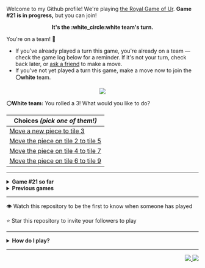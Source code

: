 Welcome to my Github profile!
We're playing
[the Royal Game of Ur](https://en.wikipedia.org/wiki/Royal_Game_of_Ur).
**Game #21 is in progress,** but you can join!

<p align="center">
  <b>It's the
  :white_circle:white
  team's turn.</b>
</p>

You're on a team! :wave:

* If you've already played a turn this game, you're already on a team
  &mdash; check the game log below for a reminder. If it's not your turn,
  check back later, or [ask a
  friend](https://twitter.com/share?text=I'm+playing+The+Royal+Game+of+Ur+on+a+GitHub+profile.+Take+your+turn+at+https://github.com/rossjrw/rossjrw+%23RoyalGameOfUr+%23github) to make a move.
* If you've not yet played a turn this game, make a move now to join the
  **:white_circle:white** team.

<p align="center"><img src="https://raw.githubusercontent.com/rossjrw/rossjrw/play/games/current/board.3280.svg"></p>

  **:white_circle:White team:**
  You rolled a 3!
What would you like to do?

| Choices *(pick one of them!)* |
| --- |
  | [    Move a new piece to tile 3](https://github.com/rossjrw/rossjrw/issues/new?title=ur-move-3%400-0&amp;body=Press+Submit%21+You+don%27t+need+to+edit+this+text+or+do+anything+else.%0D%0A%0D%0ABe+aware+that+your+move+can+take+a+minute+or+two+to+process.) |
  | [    Move the piece on tile 2 to tile 5](https://github.com/rossjrw/rossjrw/issues/new?title=ur-move-3%402-0&amp;body=Press+Submit%21+You+don%27t+need+to+edit+this+text+or+do+anything+else.%0D%0A%0D%0ABe+aware+that+your+move+can+take+a+minute+or+two+to+process.) |
  | [    Move the piece on tile 4 to tile 7](https://github.com/rossjrw/rossjrw/issues/new?title=ur-move-3%404-0&amp;body=Press+Submit%21+You+don%27t+need+to+edit+this+text+or+do+anything+else.%0D%0A%0D%0ABe+aware+that+your+move+can+take+a+minute+or+two+to+process.) |
  | [    Move the piece on tile 6 to tile 9](https://github.com/rossjrw/rossjrw/issues/new?title=ur-move-3%406-0&amp;body=Press+Submit%21+You+don%27t+need+to+edit+this+text+or+do+anything+else.%0D%0A%0D%0ABe+aware+that+your+move+can+take+a+minute+or+two+to+process.) |

-----

<details>
<summary><b>Game #21 so far</b></summary>

## Who's on each team?

<table>
    <thead>
      <tr><th colspan=2>Players in this game</th></tr>
    </thead>
    <tbody>
      <tr>
        <td align="right"><b>Black team</b> :black_circle:</td>
        <td>:white_circle: <b> White team</b></td>
      </tr>
      <tr align="center">
        <td><b><a href="https://github.com/tassiaaccioly">@tassiaaccioly</a></b> (60)<br><b><a href="https://github.com/Hans5958">@Hans5958</a></b> (1)<br><b><a href="https://github.com/debasish-dutta">@debasish-dutta</a></b> (1)<br><b><a href="https://github.com/foenyxr">@foenyxr</a></b> (1)<br><b><a href="https://github.com/i-like-trains-de">@i-like-trains-de</a></b> (1)<br><b><a href="https://github.com/commonuserlol">@commonuserlol</a></b> (1)<br><b><a href="https://github.com/curtainteddy">@curtainteddy</a></b> (1)<br><b><a href="https://github.com/krishealty">@krishealty</a></b> (1)<br><b><a href="https://github.com/AppleBoiy">@AppleBoiy</a></b> (1)</td>
        <td><b><a href="https://github.com/Casper-Guo">@Casper-Guo</a></b> (39)<br><b><a href="https://github.com/huuquyet">@huuquyet</a></b> (24)<br><b><a href="https://github.com/Coding4Hours">@Coding4Hours</a></b> (5)<br><b><a href="https://github.com/HerobrineTV">@HerobrineTV</a></b> (1)</td>
      </tr>
    </tbody>
  </table>

## What's happened so far?

| Time | Turn | Event | Issue | Board |
| :---: | :---: | :--- | :---: | :---: |
  | 10th Jun 2024 12:15 | **0** | :white_circle: **[@Casper-Guo](https://github.com/Casper-Guo)** started a new game | [#3140](https://github.com/rossjrw/rossjrw/issues/3140) | [link](https://raw.githubusercontent.com/rossjrw/rossjrw/3e19034251646422051512fbbb4fdb191389ace4/games/current/board.3140.svg) |
  | 10th Jun 2024 12:20 | **1** | :white_circle: **[@Casper-Guo](https://github.com/Casper-Guo)** moved a white piece onto the board to position 1    | [#3141](https://github.com/rossjrw/rossjrw/issues/3141) | [link](https://raw.githubusercontent.com/rossjrw/rossjrw/b913fcef5a66c5b4355db1b1fb0799c9eae11fa6/games/current/board.3141.svg) |
  | 10th Jun 2024 13:51 | **2** | :black_circle: **[@tassiaaccioly](https://github.com/tassiaaccioly)** moved a black piece onto the board to position 2    | [#3142](https://github.com/rossjrw/rossjrw/issues/3142) | [link](https://raw.githubusercontent.com/rossjrw/rossjrw/3417635a7edc0b96061d099a436ae72a79a3d463/games/current/board.3142.svg) |
  | 10th Jun 2024 14:29 | **3** | :white_circle: **[@Casper-Guo](https://github.com/Casper-Guo)** moved a white piece from position 1 to position 4  — claimed a rosette :rosette:  | [#3143](https://github.com/rossjrw/rossjrw/issues/3143) | [link](https://raw.githubusercontent.com/rossjrw/rossjrw/8ec314ae25e9c299a0db8e47e84ebcae74552aba/games/current/board.3143.svg) |
  | 10th Jun 2024 14:31 | **4** | :white_circle: **[@Casper-Guo](https://github.com/Casper-Guo)** moved a white piece onto the board to position 1    | [#3144](https://github.com/rossjrw/rossjrw/issues/3144) | [link](https://raw.githubusercontent.com/rossjrw/rossjrw/f0de6076e4d5dc9f2e87ade594f5ce6d1279a8ff/games/current/board.3144.svg) |
  | 10th Jun 2024 16:00 | **5** | :black_circle: **[@tassiaaccioly](https://github.com/tassiaaccioly)** moved a black piece onto the board to position 4  — claimed a rosette :rosette:  | [#3145](https://github.com/rossjrw/rossjrw/issues/3145) | [link](https://raw.githubusercontent.com/rossjrw/rossjrw/d5a7cee90103248c30c69cfe703c0a1b04975199/games/current/board.3145.svg) |
  | 10th Jun 2024 16:00 | **6** | :black_circle: **[@tassiaaccioly](https://github.com/tassiaaccioly)** moved a black piece from position 4 to position 6    | [#3146](https://github.com/rossjrw/rossjrw/issues/3146) | [link](https://raw.githubusercontent.com/rossjrw/rossjrw/83b7a3c7c05207316ec766db2c829e86887bc742/games/current/board.3146.svg) |
  | 11th Jun 2024 02:26 | **7** | :white_circle: **[@huuquyet](https://github.com/huuquyet)** moved a white piece from position 4 to position 6 — captured a black piece :crossed_swords:   | [#3147](https://github.com/rossjrw/rossjrw/issues/3147) | [link](https://raw.githubusercontent.com/rossjrw/rossjrw/cc33225be2e1ff699850ecd4d45bbaa51c87517b/games/current/board.3147.svg) |
  | 11th Jun 2024 08:40 | **8** | :black_circle: **[@tassiaaccioly](https://github.com/tassiaaccioly)** moved a black piece onto the board to position 4  — claimed a rosette :rosette:  | [#3148](https://github.com/rossjrw/rossjrw/issues/3148) | [link](https://raw.githubusercontent.com/rossjrw/rossjrw/aa823b7eb61aa4333b4f55bac6d8bee1b4b13cbb/games/current/board.3148.svg) |
  | 11th Jun 2024 08:41 | **9** | :black_circle: **[@tassiaaccioly](https://github.com/tassiaaccioly)** moved a black piece onto the board to position 1    | [#3149](https://github.com/rossjrw/rossjrw/issues/3149) | [link](https://raw.githubusercontent.com/rossjrw/rossjrw/1f3e5627bd1a2387feb64f961da6e4c6ce8198c1/games/current/board.3149.svg) |
  | 11th Jun 2024 11:42 | **10** | :white_circle: **[@Casper-Guo](https://github.com/Casper-Guo)** moved a white piece from position 1 to position 2    | [#3150](https://github.com/rossjrw/rossjrw/issues/3150) | [link](https://raw.githubusercontent.com/rossjrw/rossjrw/79e3597d568596e5890b2defb5f7e35eab7849d6/games/current/board.3150.svg) |
  | 11th Jun 2024 11:45 | **11** | :black_circle: **[@tassiaaccioly](https://github.com/tassiaaccioly)** moved a black piece from position 2 to position 5    | [#3151](https://github.com/rossjrw/rossjrw/issues/3151) | [link](https://raw.githubusercontent.com/rossjrw/rossjrw/03755616f750876cc31cf8e1d351790820077f71/games/current/board.3151.svg) |
  | 11th Jun 2024 12:56 | **12** | :white_circle: **[@Casper-Guo](https://github.com/Casper-Guo)** moved a white piece from position 2 to position 5 — captured a black piece :crossed_swords:   | [#3152](https://github.com/rossjrw/rossjrw/issues/3152) | [link](https://raw.githubusercontent.com/rossjrw/rossjrw/c4c88fd8614826dc3e3c099d9c99792fbca480f0/games/current/board.3152.svg) |
  | 11th Jun 2024 13:51 | **13** | :black_circle: **[@tassiaaccioly](https://github.com/tassiaaccioly)** moved a black piece onto the board to position 3    | [#3153](https://github.com/rossjrw/rossjrw/issues/3153) | [link](https://raw.githubusercontent.com/rossjrw/rossjrw/943e2cf7616b4c11deabbeb5598f0f6c07443df8/games/current/board.3153.svg) |
  | 12th Jun 2024 03:25 | **14** | :white_circle: **[@Casper-Guo](https://github.com/Casper-Guo)** moved a white piece onto the board to position 1    | [#3154](https://github.com/rossjrw/rossjrw/issues/3154) | [link](https://raw.githubusercontent.com/rossjrw/rossjrw/ae4b20b7ae660e36e1a1944a49c8ed2f4fea8231/games/current/board.3154.svg) |
  | 12th Jun 2024 07:53 | **15** | :black_circle: **[@Hans5958](https://github.com/Hans5958)** moved a black piece from position 3 to position 5 — captured a white piece :crossed_swords:   | [#3155](https://github.com/rossjrw/rossjrw/issues/3155) | [link](https://raw.githubusercontent.com/rossjrw/rossjrw/766162f6c4dadad68bd2b882a88498c938881f14/games/current/board.3155.svg) |
  | 12th Jun 2024 13:42 | **16** | :white_circle: **[@Casper-Guo](https://github.com/Casper-Guo)** moved a white piece from position 1 to position 4  — claimed a rosette :rosette:  | [#3156](https://github.com/rossjrw/rossjrw/issues/3156) | [link](https://raw.githubusercontent.com/rossjrw/rossjrw/0f5ab3ae0a3bb14efb2f65ef3ee942c84a719082/games/current/board.3156.svg) |
  | 12th Jun 2024 13:44 | **17** | :white_circle: **[@Casper-Guo](https://github.com/Casper-Guo)** moved a white piece onto the board to position 3    | [#3157](https://github.com/rossjrw/rossjrw/issues/3157) | [link](https://raw.githubusercontent.com/rossjrw/rossjrw/c9de5b630359ca6f78e80f5d7ad554ad8785d6d2/games/current/board.3157.svg) |
  | 12th Jun 2024 15:46 | **18** | :black_circle: **[@tassiaaccioly](https://github.com/tassiaaccioly)** moved a black piece from position 4 to position 6 — captured a white piece :crossed_swords:   | [#3158](https://github.com/rossjrw/rossjrw/issues/3158) | [link](https://raw.githubusercontent.com/rossjrw/rossjrw/e29be62a7f82adb413c502dc518313810fd94fb8/games/current/board.3158.svg) |
  | 12th Jun 2024 16:02 | **19** | :white_circle: **[@Casper-Guo](https://github.com/Casper-Guo)** moved a white piece from position 4 to position 6 — captured a black piece :crossed_swords:   | [#3159](https://github.com/rossjrw/rossjrw/issues/3159) | [link](https://raw.githubusercontent.com/rossjrw/rossjrw/fa6bff2db4646d3ba3e969a55aea8d32850676db/games/current/board.3159.svg) |
  | 12th Jun 2024 18:02 | **20** | :black_circle: **[@tassiaaccioly](https://github.com/tassiaaccioly)** moved a black piece from position 5 to position 6 — captured a white piece :crossed_swords:   | [#3160](https://github.com/rossjrw/rossjrw/issues/3160) |  |
  | 13th Jun 2024 06:03 | **21** | :white_circle: **[@huuquyet](https://github.com/huuquyet)** moved a white piece from position 3 to position 5    | [#3161](https://github.com/rossjrw/rossjrw/issues/3161) | [link](https://raw.githubusercontent.com/rossjrw/rossjrw/bd7b216e5212a5914747aa1a8a5efb0240edfa18/games/current/board.3161.svg) |
  | 13th Jun 2024 06:03 | **22** | :black_circle:  The black team rolled a 0 and their turn was automatically passed | [#3161](https://github.com/rossjrw/rossjrw/issues/3161) | [link](https://raw.githubusercontent.com/rossjrw/rossjrw/91d4ea06290e666cb720e2a94aa2edbae58f230c/games/current/board.3161.svg) |
  | 13th Jun 2024 06:04 | **23** | :white_circle: **[@huuquyet](https://github.com/huuquyet)** moved a white piece from position 5 to position 6 — captured a black piece :crossed_swords:   | [#3162](https://github.com/rossjrw/rossjrw/issues/3162) | [link](https://raw.githubusercontent.com/rossjrw/rossjrw/e0a2bf851d9af4537b2cab7b345f5e90986b95ef/games/current/board.3162.svg) |
  | 13th Jun 2024 10:56 | **24** | :black_circle: **[@tassiaaccioly](https://github.com/tassiaaccioly)** moved a black piece from position 1 to position 4  — claimed a rosette :rosette:  | [#3163](https://github.com/rossjrw/rossjrw/issues/3163) | [link](https://raw.githubusercontent.com/rossjrw/rossjrw/6735cfe48319ed3f8c580a6e53b983b52b033654/games/current/board.3163.svg) |
  | 13th Jun 2024 10:56 | **25** | :black_circle: **[@tassiaaccioly](https://github.com/tassiaaccioly)** moved a black piece from position 4 to position 8  — claimed a rosette :rosette:  | [#3164](https://github.com/rossjrw/rossjrw/issues/3164) | [link](https://raw.githubusercontent.com/rossjrw/rossjrw/41954474859393a005ae79ac7e85b230e5ceca67/games/current/board.3164.svg) |
  | 13th Jun 2024 10:57 | **26** | :black_circle: **[@tassiaaccioly](https://github.com/tassiaaccioly)** moved a black piece onto the board to position 1    | [#3165](https://github.com/rossjrw/rossjrw/issues/3165) | [link](https://raw.githubusercontent.com/rossjrw/rossjrw/45a0d58ca6642c6f032f35eb0879ea20f395711d/games/current/board.3165.svg) |
  | 14th Jun 2024 03:45 | **27** | :white_circle: **[@huuquyet](https://github.com/huuquyet)** moved a white piece from position 6 to position 9    | [#3166](https://github.com/rossjrw/rossjrw/issues/3166) | [link](https://raw.githubusercontent.com/rossjrw/rossjrw/21250ff9ef75f0c3abd08d50697384053e8036df/games/current/board.3166.svg) |
  | 14th Jun 2024 04:13 | **28** | :black_circle: **[@tassiaaccioly](https://github.com/tassiaaccioly)** moved a black piece from position 1 to position 3    | [#3167](https://github.com/rossjrw/rossjrw/issues/3167) | [link](https://raw.githubusercontent.com/rossjrw/rossjrw/30b22caa17c68630fbdd12d4a3dd5ac051ad218c/games/current/board.3167.svg) |
  | 14th Jun 2024 11:42 | **29** | :white_circle: **[@huuquyet](https://github.com/huuquyet)** moved a white piece from position 9 to position 11    | [#3168](https://github.com/rossjrw/rossjrw/issues/3168) | [link](https://raw.githubusercontent.com/rossjrw/rossjrw/97b6e9d7e1b0eee147816bf8c28d2248f1b36663/games/current/board.3168.svg) |
  | 14th Jun 2024 12:17 | **30** | :black_circle: **[@tassiaaccioly](https://github.com/tassiaaccioly)** moved a black piece from position 3 to position 4  — claimed a rosette :rosette:  | [#3169](https://github.com/rossjrw/rossjrw/issues/3169) | [link](https://raw.githubusercontent.com/rossjrw/rossjrw/f918a5f299b9c696f7c343d77b88427104dbf379/games/current/board.3169.svg) |
  | 14th Jun 2024 12:18 | **31** | :black_circle: **[@tassiaaccioly](https://github.com/tassiaaccioly)** moved a black piece from position 8 to position 11 — captured a white piece :crossed_swords:   | [#3170](https://github.com/rossjrw/rossjrw/issues/3170) | [link](https://raw.githubusercontent.com/rossjrw/rossjrw/7ee3b6e86988090e24eef62a8aecd2218f7a4eda/games/current/board.3170.svg) |
  | 14th Jun 2024 12:32 | **32** | :white_circle: **[@HerobrineTV](https://github.com/HerobrineTV)** moved a white piece onto the board to position 2    | [#3171](https://github.com/rossjrw/rossjrw/issues/3171) | [link](https://raw.githubusercontent.com/rossjrw/rossjrw/f03ad850b8c484b106f1c5b9d6a3da1fd2abc47f/games/current/board.3171.svg) |
  | 14th Jun 2024 13:13 | **33** | :black_circle: **[@tassiaaccioly](https://github.com/tassiaaccioly)** moved a black piece from position 11 to position 12    | [#3172](https://github.com/rossjrw/rossjrw/issues/3172) | [link](https://raw.githubusercontent.com/rossjrw/rossjrw/b5cb9eb9ce763328a50b448eabafa5b3a61f2a59/games/current/board.3172.svg) |
  | 15th Jun 2024 03:15 | **34** | :white_circle: **[@huuquyet](https://github.com/huuquyet)** moved a white piece from position 2 to position 3    | [#3173](https://github.com/rossjrw/rossjrw/issues/3173) | [link](https://raw.githubusercontent.com/rossjrw/rossjrw/0479979a7bec7f3018ac89112532ddae94dfeba1/games/current/board.3173.svg) |
  | 15th Jun 2024 05:02 | **35** | :black_circle: **[@debasish-dutta](https://github.com/debasish-dutta)** moved a black piece onto the board to position 1    | [#3174](https://github.com/rossjrw/rossjrw/issues/3174) | [link](https://raw.githubusercontent.com/rossjrw/rossjrw/cbc5f19ca28f0d7307ebebb8e5881e886f2a9252/games/current/board.3174.svg) |
  | 17th Jun 2024 10:01 | **36** | :white_circle: **[@huuquyet](https://github.com/huuquyet)** moved a white piece from position 3 to position 5    | [#3175](https://github.com/rossjrw/rossjrw/issues/3175) | [link](https://raw.githubusercontent.com/rossjrw/rossjrw/1b8b210efa56c657483dde0970500a706e5b6bcb/games/current/board.3175.svg) |
  | 17th Jun 2024 12:00 | **37** | :black_circle: **[@tassiaaccioly](https://github.com/tassiaaccioly)** moved a black piece from position 12 to position 14  — claimed a rosette :rosette:  | [#3176](https://github.com/rossjrw/rossjrw/issues/3176) |  |
  | 17th Jun 2024 12:01 | **38** | :black_circle: **[@tassiaaccioly](https://github.com/tassiaaccioly)** moved a black piece from position 1 to position 3    | [#3177](https://github.com/rossjrw/rossjrw/issues/3177) | [link](https://raw.githubusercontent.com/rossjrw/rossjrw/20c71cf3fe14ece29fddc6ed76929b2786a5ab7c/games/current/board.3177.svg) |
  | 17th Jun 2024 12:01 | **39** | :white_circle:  The white team rolled a 0 and their turn was automatically passed | [#3177](https://github.com/rossjrw/rossjrw/issues/3177) | [link](https://raw.githubusercontent.com/rossjrw/rossjrw/84101331aa0cef49769fe3270d19814c876b0f9e/games/current/board.3177.svg) |
  | 17th Jun 2024 12:02 | **40** | :black_circle: **[@tassiaaccioly](https://github.com/tassiaaccioly)** moved a black piece from position 4 to position 5 — captured a white piece :crossed_swords:   | [#3178](https://github.com/rossjrw/rossjrw/issues/3178) | [link](https://raw.githubusercontent.com/rossjrw/rossjrw/84e64b822894f2ef15c8d6679596a574082972ab/games/current/board.3178.svg) |
  | 19th Jun 2024 03:47 | **41** | :white_circle: **[@huuquyet](https://github.com/huuquyet)** moved a white piece onto the board to position 3    | [#3179](https://github.com/rossjrw/rossjrw/issues/3179) | [link](https://raw.githubusercontent.com/rossjrw/rossjrw/ebe38b00ea87639d3f830e11486bf0db18679fee/games/current/board.3179.svg) |
  | 19th Jun 2024 12:33 | **42** | :black_circle: **[@tassiaaccioly](https://github.com/tassiaaccioly)** moved a black piece from position 3 to position 4  — claimed a rosette :rosette:  | [#3180](https://github.com/rossjrw/rossjrw/issues/3180) | [link](https://raw.githubusercontent.com/rossjrw/rossjrw/71644ae4ae037b8fdcc7b47c974c74697751cc8a/games/current/board.3180.svg) |
  | 19th Jun 2024 12:33 | **43** | :black_circle: **[@tassiaaccioly](https://github.com/tassiaaccioly)** moved a black piece from position 4 to position 8  — claimed a rosette :rosette:  | [#3181](https://github.com/rossjrw/rossjrw/issues/3181) | [link](https://raw.githubusercontent.com/rossjrw/rossjrw/91d9ce20b0b584fdecb6c573352ed7f33ba4f910/games/current/board.3181.svg) |
  | 19th Jun 2024 12:34 | **44** | :black_circle: **[@tassiaaccioly](https://github.com/tassiaaccioly)** moved a black piece from position 8 to position 10    | [#3182](https://github.com/rossjrw/rossjrw/issues/3182) | [link](https://raw.githubusercontent.com/rossjrw/rossjrw/e7d42b8fa1351f1380c301d9d68135764c775be9/games/current/board.3182.svg) |
  | 20th Jun 2024 04:30 | **45** | :white_circle: **[@Casper-Guo](https://github.com/Casper-Guo)** moved a white piece from position 3 to position 5 — captured a black piece :crossed_swords:   | [#3183](https://github.com/rossjrw/rossjrw/issues/3183) | [link](https://raw.githubusercontent.com/rossjrw/rossjrw/de2726dde06651f36f6a4734a9045f723ce79f15/games/current/board.3183.svg) |
  | 21st Jun 2024 11:28 | **46** | :black_circle: **[@tassiaaccioly](https://github.com/tassiaaccioly)** moved a black piece onto the board to position 3    | [#3184](https://github.com/rossjrw/rossjrw/issues/3184) | [link](https://raw.githubusercontent.com/rossjrw/rossjrw/9e7f89ad85c55fd3f7f12465e79552d2cc5db516/games/current/board.3184.svg) |
  | 22nd Jun 2024 07:34 | **47** | :white_circle: **[@huuquyet](https://github.com/huuquyet)** moved a white piece from position 5 to position 8  — claimed a rosette :rosette:  | [#3185](https://github.com/rossjrw/rossjrw/issues/3185) | [link](https://raw.githubusercontent.com/rossjrw/rossjrw/61596ac5867242cf44a08f4ca5dde79746060769/games/current/board.3185.svg) |
  | 22nd Jun 2024 07:36 | **48** | :white_circle: **[@huuquyet](https://github.com/huuquyet)** moved a white piece from position 8 to position 10 — captured a black piece :crossed_swords:   | [#3186](https://github.com/rossjrw/rossjrw/issues/3186) | [link](https://raw.githubusercontent.com/rossjrw/rossjrw/e4ed6d917473431dd33f625a8c4d5fd0e48ad512/games/current/board.3186.svg) |
  | 22nd Jun 2024 11:03 | **49** | :black_circle: **[@tassiaaccioly](https://github.com/tassiaaccioly)** moved a black piece from position 3 to position 5    | [#3187](https://github.com/rossjrw/rossjrw/issues/3187) | [link](https://raw.githubusercontent.com/rossjrw/rossjrw/81de244c632f649f6ea5a37aa098395cdea1502b/games/current/board.3187.svg) |
  | 23rd Jun 2024 16:15 | **50** | :white_circle: **[@Casper-Guo](https://github.com/Casper-Guo)** moved a white piece onto the board to position 2    | [#3188](https://github.com/rossjrw/rossjrw/issues/3188) | [link](https://raw.githubusercontent.com/rossjrw/rossjrw/bfb90fdb4809a338a7f4b6318e20f4a9e79a8b65/games/current/board.3188.svg) |
  | 23rd Jun 2024 19:51 | **51** | :black_circle: **[@foenyxr](https://github.com/foenyxr)** moved a black piece onto the board to position 2    | [#3189](https://github.com/rossjrw/rossjrw/issues/3189) | [link](https://raw.githubusercontent.com/rossjrw/rossjrw/0040efa64b1ac4996e3b43471fd1708afb03acc1/games/current/board.3189.svg) |
  | 24th Jun 2024 03:43 | **52** | :white_circle: **[@huuquyet](https://github.com/huuquyet)** moved a white piece from position 2 to position 4  — claimed a rosette :rosette:  | [#3190](https://github.com/rossjrw/rossjrw/issues/3190) |  |
  | 24th Jun 2024 03:44 | **53** | :white_circle: **[@huuquyet](https://github.com/huuquyet)** moved a white piece from position 10 to position 12    | [#3191](https://github.com/rossjrw/rossjrw/issues/3191) | [link](https://raw.githubusercontent.com/rossjrw/rossjrw/568a058d492bce22214d5b05d6b8fb43fbdbf9a5/games/current/board.3191.svg) |
  | 24th Jun 2024 03:44 | **54** | :black_circle:  The black team rolled a 0 and their turn was automatically passed | [#3191](https://github.com/rossjrw/rossjrw/issues/3191) | [link](https://raw.githubusercontent.com/rossjrw/rossjrw/b31a0d614c2e400e891d84fd6f888871b98b8602/games/current/board.3191.svg) |
  | 24th Jun 2024 03:46 | **55** | :white_circle: **[@huuquyet](https://github.com/huuquyet)** moved a white piece from position 4 to position 5 — captured a black piece :crossed_swords:   | [#3192](https://github.com/rossjrw/rossjrw/issues/3192) | [link](https://raw.githubusercontent.com/rossjrw/rossjrw/57e533fa3dc0a6dfc098ce645992ef1f9d940f07/games/current/board.3192.svg) |
  | 24th Jun 2024 11:04 | **56** | :black_circle: **[@tassiaaccioly](https://github.com/tassiaaccioly)** moved a black piece from position 2 to position 3    | [#3193](https://github.com/rossjrw/rossjrw/issues/3193) | [link](https://raw.githubusercontent.com/rossjrw/rossjrw/70265a5f8e7eadf3638cf609b8510019c635a5d7/games/current/board.3193.svg) |
  | 26th Jun 2024 03:56 | **57** | :white_circle: **[@huuquyet](https://github.com/huuquyet)** moved a white piece from position 12 to position 14  — claimed a rosette :rosette:  | [#3194](https://github.com/rossjrw/rossjrw/issues/3194) | [link](https://raw.githubusercontent.com/rossjrw/rossjrw/c10cdb9b8370bbc4a80c1bdca38a0e76d9e9c27a/games/current/board.3194.svg) |
  | 26th Jun 2024 03:59 | **58** | :white_circle: **[@huuquyet](https://github.com/huuquyet)** moved a white piece from position 5 to position 7    | [#3195](https://github.com/rossjrw/rossjrw/issues/3195) | [link](https://raw.githubusercontent.com/rossjrw/rossjrw/2e0b1d72f14de8a601f944e49b4541f5f9a30f5d/games/current/board.3195.svg) |
  | 28th Jun 2024 20:27 | **59** | :black_circle: **[@i-like-trains-de](https://github.com/i-like-trains-de)** moved a black piece from position 3 to position 6    | [#3196](https://github.com/rossjrw/rossjrw/issues/3196) | [link](https://raw.githubusercontent.com/rossjrw/rossjrw/0e66da65db20a9cfcd119e31d75b8c95993dd0dd/games/current/board.3196.svg) |
  | 28th Jun 2024 23:41 | **60** | :white_circle: **[@Casper-Guo](https://github.com/Casper-Guo)** moved a white piece from position 7 to position 8  — claimed a rosette :rosette:  | [#3197](https://github.com/rossjrw/rossjrw/issues/3197) | [link](https://raw.githubusercontent.com/rossjrw/rossjrw/dd5f818375063a44fc055676433e1fb291748c5e/games/current/board.3197.svg) |
  | 28th Jun 2024 23:43 | **61** | :white_circle: **[@Casper-Guo](https://github.com/Casper-Guo)** moved a white piece onto the board to position 2    | [#3198](https://github.com/rossjrw/rossjrw/issues/3198) |  |
  | 29th Jun 2024 00:33 | **62** | :black_circle: **[@tassiaaccioly](https://github.com/tassiaaccioly)** moved a black piece onto the board to position 3    | [#3199](https://github.com/rossjrw/rossjrw/issues/3199) | [link](https://raw.githubusercontent.com/rossjrw/rossjrw/e2b305da39b20f9db8154834cc1aa5ce6ef35905/games/current/board.3199.svg) |
  | 29th Jun 2024 00:33 | **63** | :white_circle:  The white team rolled a 0 and their turn was automatically passed | [#3199](https://github.com/rossjrw/rossjrw/issues/3199) |  |
  | 29th Jun 2024 00:34 | **64** | :black_circle: **[@tassiaaccioly](https://github.com/tassiaaccioly)** moved a black piece from position 3 to position 4  — claimed a rosette :rosette:  | [#3200](https://github.com/rossjrw/rossjrw/issues/3200) | [link](https://raw.githubusercontent.com/rossjrw/rossjrw/ab7b9e56d53a480efc344c74ad13a97259a35755/games/current/board.3200.svg) |
  | 29th Jun 2024 00:34 | **65** | :black_circle:  The black team rolled a 0 and their turn was automatically passed | [#3200](https://github.com/rossjrw/rossjrw/issues/3200) | [link](https://raw.githubusercontent.com/rossjrw/rossjrw/e683a8bb9152dc3b5288f7cdca06c60dc5e746db/games/current/board.3200.svg) |
  | 29th Jun 2024 00:35 | **66** | :white_circle: **[@Casper-Guo](https://github.com/Casper-Guo)** moved a white piece onto the board to position 3    | [#3201](https://github.com/rossjrw/rossjrw/issues/3201) | [link](https://raw.githubusercontent.com/rossjrw/rossjrw/32eb005f621c77ec299a8ab93bc12d98ed12a98b/games/current/board.3201.svg) |
  | 29th Jun 2024 11:54 | **67** | :black_circle: **[@tassiaaccioly](https://github.com/tassiaaccioly)** moved a black piece from position 6 to position 7    | [#3202](https://github.com/rossjrw/rossjrw/issues/3202) | [link](https://raw.githubusercontent.com/rossjrw/rossjrw/a78e08f690011b2ff20c5de83f58ffd32da74a55/games/current/board.3202.svg) |
  | 29th Jun 2024 12:02 | **68** | :white_circle: **[@Casper-Guo](https://github.com/Casper-Guo)** moved a white piece from position 2 to position 4  — claimed a rosette :rosette:  | [#3203](https://github.com/rossjrw/rossjrw/issues/3203) | [link](https://raw.githubusercontent.com/rossjrw/rossjrw/f6b076c21a1607f6deefc7c297ce5d859da33422/games/current/board.3203.svg) |
  | 29th Jun 2024 12:04 | **69** | :white_circle: **[@Casper-Guo](https://github.com/Casper-Guo)** moved a white piece onto the board to position 2    | [#3204](https://github.com/rossjrw/rossjrw/issues/3204) | [link](https://raw.githubusercontent.com/rossjrw/rossjrw/30f430ac6546856a198c62997946331ac98031f6/games/current/board.3204.svg) |
  | 29th Jun 2024 12:14 | **70** | :black_circle: **[@commonuserlol](https://github.com/commonuserlol)** moved a black piece onto the board to position 3    | [#3205](https://github.com/rossjrw/rossjrw/issues/3205) | [link](https://raw.githubusercontent.com/rossjrw/rossjrw/2729ce9773d19774d3500b4654376c9562bfd221/games/current/board.3205.svg) |
  | 29th Jun 2024 12:47 | **71** | :white_circle: **[@Casper-Guo](https://github.com/Casper-Guo)** moved a white piece from position 4 to position 7 — captured a black piece :crossed_swords:   | [#3206](https://github.com/rossjrw/rossjrw/issues/3206) | [link](https://raw.githubusercontent.com/rossjrw/rossjrw/7fb5fb25fa2642d0e432a66619ad66f60a590abd/games/current/board.3206.svg) |
  | 29th Jun 2024 13:47 | **72** | :black_circle: **[@tassiaaccioly](https://github.com/tassiaaccioly)** moved a black piece from position 4 to position 6    | [#3207](https://github.com/rossjrw/rossjrw/issues/3207) | [link](https://raw.githubusercontent.com/rossjrw/rossjrw/d405f6906de1bd2ea09b8368c86553a65f47e5d1/games/current/board.3207.svg) |
  | 29th Jun 2024 15:39 | **73** | :white_circle: **[@Casper-Guo](https://github.com/Casper-Guo)** moved a white piece from position 2 to position 4  — claimed a rosette :rosette:  | [#3208](https://github.com/rossjrw/rossjrw/issues/3208) |  |
  | 29th Jun 2024 15:40 | **74** | :white_circle: **[@Casper-Guo](https://github.com/Casper-Guo)** moved a white piece from position 7 to position 9    | [#3209](https://github.com/rossjrw/rossjrw/issues/3209) | [link](https://raw.githubusercontent.com/rossjrw/rossjrw/b49f2817292a87ef2275628bc9104884c0ea8ea9/games/current/board.3209.svg) |
  | 29th Jun 2024 15:40 | **75** | :black_circle:  The black team rolled a 0 and their turn was automatically passed | [#3209](https://github.com/rossjrw/rossjrw/issues/3209) | [link](https://raw.githubusercontent.com/rossjrw/rossjrw/5548b300d5a58d9795c304fccd4d173b5c561f76/games/current/board.3209.svg) |
  | 29th Jun 2024 16:49 | **76** | :white_circle: **[@Casper-Guo](https://github.com/Casper-Guo)** moved a white piece from position 9 to position 12    | [#3210](https://github.com/rossjrw/rossjrw/issues/3210) | [link](https://raw.githubusercontent.com/rossjrw/rossjrw/9e709a0ea53f1983d4bb2cb197278ebb08e3eff0/games/current/board.3210.svg) |
  | 29th Jun 2024 16:59 | **77** | :black_circle: **[@tassiaaccioly](https://github.com/tassiaaccioly)** moved a black piece onto the board to position 2    | [#3211](https://github.com/rossjrw/rossjrw/issues/3211) | [link](https://raw.githubusercontent.com/rossjrw/rossjrw/43051fd940e0662dfd537a050dd64b600c6aac05/games/current/board.3211.svg) |
  | 29th Jun 2024 17:01 | **78** | :white_circle: **[@huuquyet](https://github.com/huuquyet)** moved a white piece from position 4 to position 6 — captured a black piece :crossed_swords:   | [#3212](https://github.com/rossjrw/rossjrw/issues/3212) | [link](https://raw.githubusercontent.com/rossjrw/rossjrw/9ea76f1a051a317329daee056547edf8fab73a37/games/current/board.3212.svg) |
  | 29th Jun 2024 17:08 | **79** | :black_circle: **[@tassiaaccioly](https://github.com/tassiaaccioly)** moved a black piece from position 2 to position 4  — claimed a rosette :rosette:  | [#3213](https://github.com/rossjrw/rossjrw/issues/3213) | [link](https://raw.githubusercontent.com/rossjrw/rossjrw/e5c10dfe3e58e21acbf3599d08961b30f87de3f0/games/current/board.3213.svg) |
  | 29th Jun 2024 17:09 | **80** | :black_circle: **[@tassiaaccioly](https://github.com/tassiaaccioly)** moved a black piece onto the board to position 1    | [#3214](https://github.com/rossjrw/rossjrw/issues/3214) | [link](https://raw.githubusercontent.com/rossjrw/rossjrw/dcd4d9a76249e6b4d97ae09349be4c9180e91470/games/current/board.3214.svg) |
  | 29th Jun 2024 17:29 | **81** | :white_circle: **[@Casper-Guo](https://github.com/Casper-Guo)** moved a white piece from position 6 to position 9    | [#3215](https://github.com/rossjrw/rossjrw/issues/3215) | [link](https://raw.githubusercontent.com/rossjrw/rossjrw/6f2d3e7e0249a3bd2f80e8906ccdd8d2af860f0b/games/current/board.3215.svg) |
  | 29th Jun 2024 17:58 | **82** | :black_circle: **[@tassiaaccioly](https://github.com/tassiaaccioly)** moved a black piece from position 4 to position 6    | [#3216](https://github.com/rossjrw/rossjrw/issues/3216) | [link](https://raw.githubusercontent.com/rossjrw/rossjrw/23ed5cb90f150fbe6bb00bfa742b7c0c6051f07c/games/current/board.3216.svg) |
  | 30th Jun 2024 00:59 | **83** | :white_circle: **[@Casper-Guo](https://github.com/Casper-Guo)** moved a white piece onto the board to position 4  — claimed a rosette :rosette:  | [#3217](https://github.com/rossjrw/rossjrw/issues/3217) | [link](https://raw.githubusercontent.com/rossjrw/rossjrw/bb2f3fd2b266799b1db4c43ac5ead67af6571b2c/games/current/board.3217.svg) |
  | 30th Jun 2024 01:12 | **84** | :white_circle: **[@Casper-Guo](https://github.com/Casper-Guo)** ascended a white piece from position 14 :rocket:    | [#3218](https://github.com/rossjrw/rossjrw/issues/3218) | [link](https://raw.githubusercontent.com/rossjrw/rossjrw/6bcbb7d8c69887ddd37b8f79f78f6cc2ba229a36/games/current/board.3218.svg) |
  | 30th Jun 2024 03:25 | **85** | :black_circle: **[@tassiaaccioly](https://github.com/tassiaaccioly)** moved a black piece onto the board to position 4  — claimed a rosette :rosette:  | [#3219](https://github.com/rossjrw/rossjrw/issues/3219) | [link](https://raw.githubusercontent.com/rossjrw/rossjrw/31b9cbfb88c6cf4fd15048a68c63a1ab9c6e0e3d/games/current/board.3219.svg) |
  | 30th Jun 2024 03:26 | **86** | :black_circle: **[@tassiaaccioly](https://github.com/tassiaaccioly)** moved a black piece from position 6 to position 7    | [#3220](https://github.com/rossjrw/rossjrw/issues/3220) | [link](https://raw.githubusercontent.com/rossjrw/rossjrw/4b94a794b2b7d2da8f875c0127b984692fa32be8/games/current/board.3220.svg) |
  | 30th Jun 2024 20:38 | **87** | :white_circle: **[@Casper-Guo](https://github.com/Casper-Guo)** moved a white piece from position 12 to position 14  — claimed a rosette :rosette:  | [#3221](https://github.com/rossjrw/rossjrw/issues/3221) | [link](https://raw.githubusercontent.com/rossjrw/rossjrw/bdb874de5575fda80c52a3cbc7751cf6f3c53c47/games/current/board.3221.svg) |
  | 30th Jun 2024 20:40 | **88** | :white_circle: **[@Casper-Guo](https://github.com/Casper-Guo)** moved a white piece from position 9 to position 11    | [#3222](https://github.com/rossjrw/rossjrw/issues/3222) | [link](https://raw.githubusercontent.com/rossjrw/rossjrw/bd83a8314900f2a05a7049a0e54149a7fbcbfbb6/games/current/board.3222.svg) |
  | 30th Jun 2024 22:44 | **89** | :black_circle: **[@tassiaaccioly](https://github.com/tassiaaccioly)** moved a black piece onto the board to position 2    | [#3223](https://github.com/rossjrw/rossjrw/issues/3223) | [link](https://raw.githubusercontent.com/rossjrw/rossjrw/0d685a702b1860797a1cd01756eea061168837b3/games/current/board.3223.svg) |
  | 1st Jul 2024 07:23 | **90** | :white_circle: **[@huuquyet](https://github.com/huuquyet)** ascended a white piece from position 11 :rocket:    | [#3224](https://github.com/rossjrw/rossjrw/issues/3224) |  |
  | 1st Jul 2024 11:42 | **91** | :black_circle: **[@curtainteddy](https://github.com/curtainteddy)** moved a black piece from position 2 to position 5    | [#3225](https://github.com/rossjrw/rossjrw/issues/3225) | [link](https://raw.githubusercontent.com/rossjrw/rossjrw/0a5566c5ac9a5acd71569432871d27a5389aaa79/games/current/board.3225.svg) |
  | 1st Jul 2024 11:42 | **92** | :white_circle:  The white team rolled a 0 and their turn was automatically passed | [#3225](https://github.com/rossjrw/rossjrw/issues/3225) | [link](https://raw.githubusercontent.com/rossjrw/rossjrw/62de81213a4081971b7c0dc973235c1266aecebf/games/current/board.3225.svg) |
  | 6th Jul 2024 14:08 | **93** | :black_circle: **[@krishealty](https://github.com/krishealty)** moved a black piece onto the board to position 2    | [#3226](https://github.com/rossjrw/rossjrw/issues/3226) | [link](https://raw.githubusercontent.com/rossjrw/rossjrw/0d13ec885049e3f43bfa326317cf7e8c914234fa/games/current/board.3226.svg) |
  | 6th Jul 2024 14:21 | **94** | :white_circle: **[@Casper-Guo](https://github.com/Casper-Guo)** moved a white piece onto the board to position 2    | [#3230](https://github.com/rossjrw/rossjrw/issues/3230) | [link](https://raw.githubusercontent.com/rossjrw/rossjrw/e0b7cce832b2f1dc8fb249041ccf5d84bf2cfa2b/games/current/board.3230.svg) |
  | 6th Jul 2024 14:37 | **95** | :black_circle: **[@AppleBoiy](https://github.com/AppleBoiy)** moved a black piece from position 4 to position 6    | [#3231](https://github.com/rossjrw/rossjrw/issues/3231) | [link](https://raw.githubusercontent.com/rossjrw/rossjrw/e347ce7ae0db3273571de506c3c99ef3d323d7e2/games/current/board.3231.svg) |
  | 6th Jul 2024 16:59 | **96** | :white_circle: **[@huuquyet](https://github.com/huuquyet)** moved a white piece from position 8 to position 10    | [#3232](https://github.com/rossjrw/rossjrw/issues/3232) | [link](https://raw.githubusercontent.com/rossjrw/rossjrw/c3195aa05073d8ea9d0becff2ad522f37ae70834/games/current/board.3232.svg) |
  | 6th Jul 2024 17:21 | **97** | :black_circle: **[@tassiaaccioly](https://github.com/tassiaaccioly)** moved a black piece from position 5 to position 8  — claimed a rosette :rosette:  | [#3233](https://github.com/rossjrw/rossjrw/issues/3233) | [link](https://raw.githubusercontent.com/rossjrw/rossjrw/3fdd4842dcb08eaec370f23c83d0c7be45ff212b/games/current/board.3233.svg) |
  | 6th Jul 2024 17:22 | **98** | :black_circle: **[@tassiaaccioly](https://github.com/tassiaaccioly)** moved a black piece from position 7 to position 10 — captured a white piece :crossed_swords:   | [#3234](https://github.com/rossjrw/rossjrw/issues/3234) | [link](https://raw.githubusercontent.com/rossjrw/rossjrw/d529e20cbd740f6488a942a45ec194181e3e98ef/games/current/board.3234.svg) |
  | 6th Jul 2024 17:23 | **99** | :white_circle: **[@Casper-Guo](https://github.com/Casper-Guo)** moved a white piece from position 4 to position 6 — captured a black piece :crossed_swords:   | [#3235](https://github.com/rossjrw/rossjrw/issues/3235) | [link](https://raw.githubusercontent.com/rossjrw/rossjrw/918fd1f57ae06221b77b5fd9c48014a2e3749e6b/games/current/board.3235.svg) |
  | 6th Jul 2024 17:29 | **100** | :black_circle: **[@tassiaaccioly](https://github.com/tassiaaccioly)** moved a black piece from position 3 to position 6 — captured a white piece :crossed_swords:   | [#3236](https://github.com/rossjrw/rossjrw/issues/3236) | [link](https://raw.githubusercontent.com/rossjrw/rossjrw/8dfb66b8fae6919fbaeeebcfed1bb9bb61228afc/games/current/board.3236.svg) |
  | 6th Jul 2024 17:30 | **101** | :white_circle: **[@Casper-Guo](https://github.com/Casper-Guo)** moved a white piece from position 3 to position 4  — claimed a rosette :rosette:  | [#3237](https://github.com/rossjrw/rossjrw/issues/3237) | [link](https://raw.githubusercontent.com/rossjrw/rossjrw/e38e9184664e008f0b4c686574ef0dcfd0649c31/games/current/board.3237.svg) |
  | 6th Jul 2024 17:31 | **102** | :white_circle: **[@Casper-Guo](https://github.com/Casper-Guo)** moved a white piece from position 4 to position 6 — captured a black piece :crossed_swords:   | [#3238](https://github.com/rossjrw/rossjrw/issues/3238) | [link](https://raw.githubusercontent.com/rossjrw/rossjrw/2c58940f251a053b524717f78f285cb89831de20/games/current/board.3238.svg) |
  | 6th Jul 2024 17:34 | **103** | :black_circle: **[@tassiaaccioly](https://github.com/tassiaaccioly)** moved a black piece from position 1 to position 4  — claimed a rosette :rosette:  | [#3239](https://github.com/rossjrw/rossjrw/issues/3239) | [link](https://raw.githubusercontent.com/rossjrw/rossjrw/9d87da4877dd1eb7c725afddb089c885304e7868/games/current/board.3239.svg) |
  | 6th Jul 2024 17:35 | **104** | :black_circle: **[@tassiaaccioly](https://github.com/tassiaaccioly)** moved a black piece from position 4 to position 6 — captured a white piece :crossed_swords:   | [#3240](https://github.com/rossjrw/rossjrw/issues/3240) | [link](https://raw.githubusercontent.com/rossjrw/rossjrw/85865b75a7b6634f3ba5e150bc38f4954e660aca/games/current/board.3240.svg) |
  | 6th Jul 2024 17:36 | **105** | :white_circle: **[@Casper-Guo](https://github.com/Casper-Guo)** moved a white piece from position 2 to position 4  — claimed a rosette :rosette:  | [#3241](https://github.com/rossjrw/rossjrw/issues/3241) | [link](https://raw.githubusercontent.com/rossjrw/rossjrw/47d6cb0d30c76b3ef8bca650d373ae2a3d5540a7/games/current/board.3241.svg) |
  | 6th Jul 2024 18:11 | **106** | :white_circle: **[@Casper-Guo](https://github.com/Casper-Guo)** moved a white piece onto the board to position 2    | [#3242](https://github.com/rossjrw/rossjrw/issues/3242) | [link](https://raw.githubusercontent.com/rossjrw/rossjrw/6c2ed18218064f03df0084a6757fa6df0b87edf6/games/current/board.3242.svg) |
  | 6th Jul 2024 18:17 | **107** | :black_circle: **[@tassiaaccioly](https://github.com/tassiaaccioly)** moved a black piece from position 6 to position 9    | [#3243](https://github.com/rossjrw/rossjrw/issues/3243) | [link](https://raw.githubusercontent.com/rossjrw/rossjrw/d70776c342e2b882b4046000834ee654b670cf14/games/current/board.3243.svg) |
  | 6th Jul 2024 19:18 | **108** | :white_circle: **[@Casper-Guo](https://github.com/Casper-Guo)** ascended a white piece from position 14 :rocket:    | [#3244](https://github.com/rossjrw/rossjrw/issues/3244) | [link](https://raw.githubusercontent.com/rossjrw/rossjrw/2eb53735afae82af0a0e1c9f7307ec185b4359e9/games/current/board.3244.svg) |
  | 6th Jul 2024 23:00 | **109** | :black_circle: **[@tassiaaccioly](https://github.com/tassiaaccioly)** moved a black piece from position 2 to position 4  — claimed a rosette :rosette:  | [#3245](https://github.com/rossjrw/rossjrw/issues/3245) | [link](https://raw.githubusercontent.com/rossjrw/rossjrw/31f81a0eada20ae47d249e997b8569ebf0f2a2e4/games/current/board.3245.svg) |
  | 6th Jul 2024 23:00 | **110** | :black_circle: **[@tassiaaccioly](https://github.com/tassiaaccioly)** moved a black piece from position 9 to position 11    | [#3246](https://github.com/rossjrw/rossjrw/issues/3246) | [link](https://raw.githubusercontent.com/rossjrw/rossjrw/a76d7d7f9adf9eff95e30acac47994c16e3fa4bb/games/current/board.3246.svg) |
  | 7th Jul 2024 02:41 | **111** | :white_circle: **[@huuquyet](https://github.com/huuquyet)** moved a white piece from position 2 to position 3    | [#3247](https://github.com/rossjrw/rossjrw/issues/3247) | [link](https://raw.githubusercontent.com/rossjrw/rossjrw/96a3b556550cca67cbf835d8b973e88507755c1f/games/current/board.3247.svg) |
  | 7th Jul 2024 02:56 | **112** | :black_circle: **[@tassiaaccioly](https://github.com/tassiaaccioly)** moved a black piece from position 8 to position 12    | [#3248](https://github.com/rossjrw/rossjrw/issues/3248) | [link](https://raw.githubusercontent.com/rossjrw/rossjrw/3d3d788638522b8a86807a2f81fead2ead9a06d1/games/current/board.3248.svg) |
  | 7th Jul 2024 04:03 | **113** | :white_circle: **[@huuquyet](https://github.com/huuquyet)** moved a white piece from position 4 to position 7    | [#3249](https://github.com/rossjrw/rossjrw/issues/3249) | [link](https://raw.githubusercontent.com/rossjrw/rossjrw/72ae10cbc406b70f3a118ce722f312672608ca6a/games/current/board.3249.svg) |
  | 7th Jul 2024 04:39 | **114** | :black_circle: **[@tassiaaccioly](https://github.com/tassiaaccioly)** ascended a black piece from position 14 :rocket:    | [#3250](https://github.com/rossjrw/rossjrw/issues/3250) | [link](https://raw.githubusercontent.com/rossjrw/rossjrw/0414f3d34f25ee022c808ae5e28ff0cb3922d3b2/games/current/board.3250.svg) |
  | 7th Jul 2024 04:44 | **115** | :white_circle: **[@huuquyet](https://github.com/huuquyet)** moved a white piece from position 7 to position 9    | [#3251](https://github.com/rossjrw/rossjrw/issues/3251) | [link](https://raw.githubusercontent.com/rossjrw/rossjrw/0aa49f3b4e878a6b548049c487052b6c6b42bc2f/games/current/board.3251.svg) |
  | 7th Jul 2024 05:03 | **116** | :black_circle: **[@tassiaaccioly](https://github.com/tassiaaccioly)** moved a black piece from position 12 to position 13    | [#3252](https://github.com/rossjrw/rossjrw/issues/3252) | [link](https://raw.githubusercontent.com/rossjrw/rossjrw/8ad3db5da66faf02ab4102cb8d7015adc2d1c859/games/current/board.3252.svg) |
  | 7th Jul 2024 17:04 | **117** | :white_circle: **[@Coding4Hours](https://github.com/Coding4Hours)** moved a white piece from position 9 to position 12    | [#3253](https://github.com/rossjrw/rossjrw/issues/3253) | [link](https://raw.githubusercontent.com/rossjrw/rossjrw/5faaaf8f4b6953ac121924aee6434be425ae8a00/games/current/board.3253.svg) |
  | 7th Jul 2024 17:11 | **118** | :black_circle: **[@tassiaaccioly](https://github.com/tassiaaccioly)** moved a black piece from position 10 to position 12 — captured a white piece :crossed_swords:   | [#3254](https://github.com/rossjrw/rossjrw/issues/3254) | [link](https://raw.githubusercontent.com/rossjrw/rossjrw/94f89ffef0079cbad1a17e394dbf92fbc6487560/games/current/board.3254.svg) |
  | 9th Jul 2024 05:30 | **119** | :white_circle: **[@huuquyet](https://github.com/huuquyet)** moved a white piece from position 3 to position 5    | [#3255](https://github.com/rossjrw/rossjrw/issues/3255) | [link](https://raw.githubusercontent.com/rossjrw/rossjrw/983f423f3f5850f75ad604a0704115a6b4f054ee/games/current/board.3255.svg) |
  | 9th Jul 2024 12:33 | **120** | :black_circle: **[@tassiaaccioly](https://github.com/tassiaaccioly)** moved a black piece from position 12 to position 14  — claimed a rosette :rosette:  | [#3256](https://github.com/rossjrw/rossjrw/issues/3256) | [link](https://raw.githubusercontent.com/rossjrw/rossjrw/eabc5693c0844497f1afe5383ea4ee4d21c4ea0f/games/current/board.3256.svg) |
  | 9th Jul 2024 12:33 | **121** | :black_circle: **[@tassiaaccioly](https://github.com/tassiaaccioly)** moved a black piece onto the board to position 3    | [#3257](https://github.com/rossjrw/rossjrw/issues/3257) | [link](https://raw.githubusercontent.com/rossjrw/rossjrw/3c64c31f417c9a9ab129a7e202b9c9b9d7150a24/games/current/board.3257.svg) |
  | 9th Jul 2024 16:27 | **122** | :white_circle: **[@Coding4Hours](https://github.com/Coding4Hours)** moved a white piece onto the board to position 2    | [#3258](https://github.com/rossjrw/rossjrw/issues/3258) | [link](https://raw.githubusercontent.com/rossjrw/rossjrw/e8fec82dfcd29727f2f7151cef62d56732b3ef68/games/current/board.3258.svg) |
  | 9th Jul 2024 17:12 | **123** | :black_circle: **[@tassiaaccioly](https://github.com/tassiaaccioly)** moved a black piece from position 3 to position 5 — captured a white piece :crossed_swords:   | [#3260](https://github.com/rossjrw/rossjrw/issues/3260) | [link](https://raw.githubusercontent.com/rossjrw/rossjrw/f541779b8557b3d53519234b2bf3ec6551264e6f/games/current/board.3260.svg) |
  | 9th Jul 2024 23:26 | **124** | :white_circle: **[@Casper-Guo](https://github.com/Casper-Guo)** moved a white piece from position 2 to position 4  — claimed a rosette :rosette:  | [#3261](https://github.com/rossjrw/rossjrw/issues/3261) | [link](https://raw.githubusercontent.com/rossjrw/rossjrw/de038108ff148b17b4ec01d6b1a7fd6893caa828/games/current/board.3261.svg) |
  | 9th Jul 2024 23:28 | **125** | :white_circle: **[@Casper-Guo](https://github.com/Casper-Guo)** moved a white piece onto the board to position 2    | [#3262](https://github.com/rossjrw/rossjrw/issues/3262) | [link](https://raw.githubusercontent.com/rossjrw/rossjrw/b4a23fb8ff95c87fa4d44b0b09084a369e80ee65/games/current/board.3262.svg) |
  | 9th Jul 2024 23:36 | **126** | :black_circle: **[@tassiaaccioly](https://github.com/tassiaaccioly)** moved a black piece from position 5 to position 8  — claimed a rosette :rosette:  | [#3263](https://github.com/rossjrw/rossjrw/issues/3263) | [link](https://raw.githubusercontent.com/rossjrw/rossjrw/cdac7111b5a779a1dc7fc373ac37c13994cd5f3b/games/current/board.3263.svg) |
  | 9th Jul 2024 23:36 | **127** | :black_circle: **[@tassiaaccioly](https://github.com/tassiaaccioly)** ascended a black piece from position 14 :rocket:    | [#3264](https://github.com/rossjrw/rossjrw/issues/3264) | [link](https://raw.githubusercontent.com/rossjrw/rossjrw/8ce016562ff6b801f77f99c058f705b8f7937643/games/current/board.3264.svg) |
  | 10th Jul 2024 00:25 | **128** | :white_circle: **[@Coding4Hours](https://github.com/Coding4Hours)** moved a white piece from position 4 to position 6    | [#3265](https://github.com/rossjrw/rossjrw/issues/3265) | [link](https://raw.githubusercontent.com/rossjrw/rossjrw/b616648d8e4d7ef7d8a07bc5012bff4167756a79/games/current/board.3265.svg) |
  | 10th Jul 2024 01:42 | **129** | :black_circle: **[@tassiaaccioly](https://github.com/tassiaaccioly)** moved a black piece from position 13 to position 14  — claimed a rosette :rosette:  | [#3266](https://github.com/rossjrw/rossjrw/issues/3266) | [link](https://raw.githubusercontent.com/rossjrw/rossjrw/01a455bece70020302c0398801d90ebc497c35bf/games/current/board.3266.svg) |
  | 10th Jul 2024 01:43 | **130** | :black_circle: **[@tassiaaccioly](https://github.com/tassiaaccioly)** moved a black piece onto the board to position 3    | [#3267](https://github.com/rossjrw/rossjrw/issues/3267) | [link](https://raw.githubusercontent.com/rossjrw/rossjrw/64c756ef9e07827ef78ea032671488d6d10390da/games/current/board.3267.svg) |
  | 10th Jul 2024 03:05 | **131** | :white_circle: **[@Casper-Guo](https://github.com/Casper-Guo)** moved a white piece from position 2 to position 4  — claimed a rosette :rosette:  | [#3268](https://github.com/rossjrw/rossjrw/issues/3268) | [link](https://raw.githubusercontent.com/rossjrw/rossjrw/60e7bb4885539e01984872bb9d93650382f33c90/games/current/board.3268.svg) |
  | 10th Jul 2024 03:25 | **132** | :white_circle: **[@Casper-Guo](https://github.com/Casper-Guo)** moved a white piece from position 6 to position 7    | [#3269](https://github.com/rossjrw/rossjrw/issues/3269) | [link](https://raw.githubusercontent.com/rossjrw/rossjrw/a0373bafe6c1158c1927aebb0a0c9c2c983169fd/games/current/board.3269.svg) |
  | 10th Jul 2024 13:34 | **133** | :black_circle: **[@tassiaaccioly](https://github.com/tassiaaccioly)** moved a black piece from position 4 to position 7 — captured a white piece :crossed_swords:   | [#3270](https://github.com/rossjrw/rossjrw/issues/3270) | [link](https://raw.githubusercontent.com/rossjrw/rossjrw/5f18e7f0f28fddcd09206ed09154175b4a62565b/games/current/board.3270.svg) |
  | 10th Jul 2024 19:58 | **134** | :white_circle: **[@Coding4Hours](https://github.com/Coding4Hours)** moved a white piece from position 4 to position 9    | [#3271](https://github.com/rossjrw/rossjrw/issues/3271) | [link](https://raw.githubusercontent.com/rossjrw/rossjrw/8a3ef38d4c4604a74242f6370af75f2f09bd4729/games/current/board.3271.svg) |
  | 10th Jul 2024 20:09 | **135** | :black_circle: **[@tassiaaccioly](https://github.com/tassiaaccioly)** moved a black piece from position 7 to position 9 — captured a white piece :crossed_swords:   | [#3272](https://github.com/rossjrw/rossjrw/issues/3272) | [link](https://raw.githubusercontent.com/rossjrw/rossjrw/ee661f42c95a8c9b15be7022f3a589681c918915/games/current/board.3272.svg) |
  | 10th Jul 2024 20:16 | **136** | :white_circle: **[@Coding4Hours](https://github.com/Coding4Hours)** moved a white piece onto the board to position 4  — claimed a rosette :rosette:  | [#3273](https://github.com/rossjrw/rossjrw/issues/3273) | [link](https://raw.githubusercontent.com/rossjrw/rossjrw/5d91d700f4f404bebc96efe5a5dba5a910fa3abb/games/current/board.3273.svg) |
  | 10th Jul 2024 22:44 | **137** | :white_circle: **[@Casper-Guo](https://github.com/Casper-Guo)** moved a white piece onto the board to position 3    | [#3274](https://github.com/rossjrw/rossjrw/issues/3274) | [link](https://raw.githubusercontent.com/rossjrw/rossjrw/27d272c79ae6e6cbe7b629137c443f2cc79c545b/games/current/board.3274.svg) |
  | 10th Jul 2024 23:19 | **138** | :black_circle: **[@tassiaaccioly](https://github.com/tassiaaccioly)** moved a black piece from position 9 to position 12    | [#3275](https://github.com/rossjrw/rossjrw/issues/3275) | [link](https://raw.githubusercontent.com/rossjrw/rossjrw/063132c3536e2455e2dc68fe0ff6f6ffd9eba21e/games/current/board.3275.svg) |
  | 12th Jul 2024 01:27 | **139** | :white_circle: **[@Casper-Guo](https://github.com/Casper-Guo)** moved a white piece onto the board to position 2    | [#3276](https://github.com/rossjrw/rossjrw/issues/3276) | [link](https://raw.githubusercontent.com/rossjrw/rossjrw/83c1dacf14ed00b994fb86243c274b184de97f95/games/current/board.3276.svg) |
  | 12th Jul 2024 03:24 | **140** | :black_circle: **[@tassiaaccioly](https://github.com/tassiaaccioly)** ascended a black piece from position 12 :rocket:    | [#3277](https://github.com/rossjrw/rossjrw/issues/3277) | [link](https://raw.githubusercontent.com/rossjrw/rossjrw/f2f3747a0a8c7fc876badba8effb03ba05c3de27/games/current/board.3277.svg) |
  | 13th Jul 2024 10:07 | **141** | :white_circle: **[@huuquyet](https://github.com/huuquyet)** moved a white piece from position 4 to position 6    | [#3278](https://github.com/rossjrw/rossjrw/issues/3278) | [link](https://raw.githubusercontent.com/rossjrw/rossjrw/463bef0056717797fa957991f8f551d2ad973f28/games/current/board.3278.svg) |
  | 13th Jul 2024 11:22 | **142** | :black_circle: **[@tassiaaccioly](https://github.com/tassiaaccioly)** moved a black piece from position 11 to position 13    | [#3279](https://github.com/rossjrw/rossjrw/issues/3279) | [link](https://raw.githubusercontent.com/rossjrw/rossjrw/c43dc85d08816234d0c5c5eb02f20bf4a40ad51a/games/current/board.3279.svg) |
  | 14th Jul 2024 15:59 | **143** | :white_circle: **[@huuquyet](https://github.com/huuquyet)** moved a white piece from position 3 to position 4  — claimed a rosette :rosette:  | [#3280](https://github.com/rossjrw/rossjrw/issues/3280) |  |

</details>

<details>
<summary><b>Previous games</b></summary>

## Previous games

1. A game was started on 30th Jul 2020 by **[@rossjrw](https://github.com/rossjrw)** and ended on 4th Dec 2020. 
   * The :white_circle:white team won. 
   * 64 players played 166 moves across 4 months and 5 days. 
   * The :black_circle:black team captured 9 white pieces and claimed 12 rosettes. 
   * The :white_circle:white team captured 10 black pieces and claimed 18 rosettes. 
   * The MVP of the winning team was **[@1ethanhansen](https://github.com/1ethanhansen)**, who played 48 moves. 
   * The winning move was made by **[@qbtl](https://github.com/qbtl)** ([#269](https://github.com/rossjrw/rossjrw/issues/269)).
1. A game was started on 4th Dec 2020 by **[@1ethanhansen](https://github.com/1ethanhansen)** and ended on 11th Jan 2021. 
   * The :black_circle:black team won. 
   * 27 players played 145 moves across 1 month and 1 week. 
   * The :black_circle:black team captured 7 white pieces and claimed 16 rosettes. 
   * The :white_circle:white team captured 6 black pieces and claimed 14 rosettes. 
   * The MVP of the winning team was **[@shpatrickguo](https://github.com/shpatrickguo)**, who played 26 moves. 
   * The winning move was made by **[@shpatrickguo](https://github.com/shpatrickguo)** ([#424](https://github.com/rossjrw/rossjrw/issues/424)).
1. A game was started on 11th Jan 2021 by **[@BaptisteMartinet](https://github.com/BaptisteMartinet)** and ended on 11th Feb 2021. 
   * The :white_circle:white team won. 
   * 17 players played 118 moves across 1 month and 12 hours. 
   * The :black_circle:black team captured 2 white pieces and claimed 11 rosettes. 
   * The :white_circle:white team captured 8 black pieces and claimed 14 rosettes. 
   * The MVP of the winning team was **[@1ethanhansen](https://github.com/1ethanhansen)**, who played 45 moves. 
   * The winning move was made by **[@1ethanhansen](https://github.com/1ethanhansen)** ([#535](https://github.com/rossjrw/rossjrw/issues/535)).
1. A game was started on 11th Feb 2021 by **[@1ethanhansen](https://github.com/1ethanhansen)** and ended on 5th Mar 2021. 
   * The :white_circle:white team won. 
   * 17 players played 175 moves across 3 weeks and 22 hours. 
   * The :black_circle:black team captured 12 white pieces and claimed 17 rosettes. 
   * The :white_circle:white team captured 13 black pieces and claimed 18 rosettes. 
   * The MVP of the winning team was **[@1ethanhansen](https://github.com/1ethanhansen)**, who played 48 moves. 
   * The winning move was made by **[@1ethanhansen](https://github.com/1ethanhansen)** ([#702](https://github.com/rossjrw/rossjrw/issues/702)).
1. A game was started on 6th Mar 2021 by **[@shpatrickguo](https://github.com/shpatrickguo)** and ended on 10th May 2021. 
   * The :black_circle:black team won. 
   * 42 players played 162 moves across 2 months and 4 days. 
   * The :black_circle:black team captured 12 white pieces and claimed 17 rosettes. 
   * The :white_circle:white team captured 9 black pieces and claimed 19 rosettes. 
   * The MVP of the winning team was **[@shpatrickguo](https://github.com/shpatrickguo)**, who played 22 moves. 
   * The winning move was made by **[@crxssed7](https://github.com/crxssed7)** ([#864](https://github.com/rossjrw/rossjrw/issues/864)).
1. A game was started on 10th May 2021 by **[@HAUDRAUFHAUN](https://github.com/HAUDRAUFHAUN)** and ended on 17th Jul 2021. 
   * The :white_circle:white team won. 
   * 34 players played 167 moves across 2 months and 6 days. 
   * The :black_circle:black team captured 7 white pieces and claimed 14 rosettes. 
   * The :white_circle:white team captured 10 black pieces and claimed 18 rosettes. 
   * The MVP of the winning team was **[@1ethanhansen](https://github.com/1ethanhansen)**, who played 31 moves. 
   * The winning move was made by **[@1ethanhansen](https://github.com/1ethanhansen)** ([#1024](https://github.com/rossjrw/rossjrw/issues/1024)).
1. A game was started on 17th Jul 2021 by **[@1ethanhansen](https://github.com/1ethanhansen)** and ended on 19th Oct 2021. 
   * The :black_circle:black team won. 
   * 48 players played 153 moves across 3 months and 3 days. 
   * The :black_circle:black team captured 6 white pieces and claimed 17 rosettes. 
   * The :white_circle:white team captured 6 black pieces and claimed 15 rosettes. 
   * The MVP of the winning team was **[@PkmnQ](https://github.com/PkmnQ)**, who played 13 moves. 
   * The winning move was made by **[@OmKakatkar](https://github.com/OmKakatkar)** ([#1175](https://github.com/rossjrw/rossjrw/issues/1175)).
1. A game was started on 19th Oct 2021 by **[@OmKakatkar](https://github.com/OmKakatkar)** and ended on 29th Oct 2021. 
   * The :white_circle:white team won. 
   * 13 players played 135 moves across 1 week and 3 days. 
   * The :black_circle:black team captured 5 white pieces and claimed 13 rosettes. 
   * The :white_circle:white team captured 6 black pieces and claimed 15 rosettes. 
   * The MVP of the winning team was **[@Timemaster111](https://github.com/Timemaster111)**, who played 46 moves. 
   * The winning move was made by **[@Timemaster111](https://github.com/Timemaster111)** ([#1342](https://github.com/rossjrw/rossjrw/issues/1342)).
1. A game was started on 29th Oct 2021 by **[@jbmagination](https://github.com/jbmagination)** and ended on 15th May 2022. 
   * The :white_circle:white team won. 
   * 80 players played 187 moves across 6 months and 2 weeks. 
   * The :black_circle:black team captured 11 white pieces and claimed 17 rosettes. 
   * The :white_circle:white team captured 13 black pieces and claimed 19 rosettes. 
   * The MVP of the winning team was **[@nirakon](https://github.com/nirakon)**, who played 18 moves. 
   * The winning move was made by **[@Madflows](https://github.com/Madflows)** ([#1534](https://github.com/rossjrw/rossjrw/issues/1534)).
1. A game was started on 15th May 2022 by **[@VikashPR](https://github.com/VikashPR)** and ended on 29th Dec 2022. 
   * The :white_circle:white team won. 
   * 109 players played 177 moves across 7 months and 2 weeks. 
   * The :black_circle:black team captured 9 white pieces and claimed 23 rosettes. 
   * The :white_circle:white team captured 11 black pieces and claimed 19 rosettes. 
   * The MVP of the winning team was **[@LAPCoder](https://github.com/LAPCoder)**, who played 11 moves. 
   * The winning move was made by **[@LAPCoder](https://github.com/LAPCoder)** ([#1726](https://github.com/rossjrw/rossjrw/issues/1726)).
1. A game was started on 29th Dec 2022 by **[@CostasAK](https://github.com/CostasAK)** and ended on 30th Dec 2022. 
   * The :black_circle:black team won. 
   * 4 players played 121 moves across 19 hours and 41 minutes. 
   * The :black_circle:black team captured 6 white pieces and claimed 14 rosettes. 
   * The :white_circle:white team captured 4 black pieces and claimed 15 rosettes. 
   * The MVP of the winning team was **[@CostasAK](https://github.com/CostasAK)**, who played 59 moves. 
   * The winning move was made by **[@CostasAK](https://github.com/CostasAK)** ([#1844](https://github.com/rossjrw/rossjrw/issues/1844)).
1. A game was started on 30th Dec 2022 by **[@TejaTadepalli](https://github.com/TejaTadepalli)** and ended on 27th Jan 2023. 
   * The :white_circle:white team won. 
   * 17 players played 158 moves across 4 weeks and 1 hour. 
   * The :black_circle:black team captured 9 white pieces and claimed 18 rosettes. 
   * The :white_circle:white team captured 12 black pieces and claimed 18 rosettes. 
   * The MVP of the winning team was **[@TejaTadepalli](https://github.com/TejaTadepalli)**, who played 59 moves. 
   * The winning move was made by **[@TejaTadepalli](https://github.com/TejaTadepalli)** ([#1994](https://github.com/rossjrw/rossjrw/issues/1994)).
1. A game was started on 27th Jan 2023 by **[@TejaTadepalli](https://github.com/TejaTadepalli)** and ended on 14th Mar 2023. 
   * The :white_circle:white team won. 
   * 20 players played 153 moves across 1 month and 2 weeks. 
   * The :black_circle:black team captured 6 white pieces and claimed 17 rosettes. 
   * The :white_circle:white team captured 6 black pieces and claimed 16 rosettes. 
   * The MVP of the winning team was **[@TejaTadepalli](https://github.com/TejaTadepalli)**, who played 65 moves. 
   * The winning move was made by **[@TejaTadepalli](https://github.com/TejaTadepalli)** ([#2145](https://github.com/rossjrw/rossjrw/issues/2145)).
1. A game was started on 14th Mar 2023 by **[@Murdeala](https://github.com/Murdeala)** and ended on 13th Apr 2023. 
   * The :white_circle:white team won. 
   * 19 players played 141 moves across 4 weeks and 1 day. 
   * The :black_circle:black team captured 4 white pieces and claimed 18 rosettes. 
   * The :white_circle:white team captured 12 black pieces and claimed 16 rosettes. 
   * The MVP of the winning team was **[@CostasAK](https://github.com/CostasAK)**, who played 71 moves. 
   * The winning move was made by **[@CostasAK](https://github.com/CostasAK)** ([#2275](https://github.com/rossjrw/rossjrw/issues/2275)).
1. A game was started on 13th Apr 2023 by **[@thisiscoding1234](https://github.com/thisiscoding1234)** and ended on 7th Jul 2023. 
   * The :black_circle:black team won. 
   * 48 players played 122 moves across 2 months and 3 weeks. 
   * The :black_circle:black team captured 11 white pieces and claimed 15 rosettes. 
   * The :white_circle:white team captured 4 black pieces and claimed 9 rosettes. 
   * The MVP of the winning team was **[@Murdeala](https://github.com/Murdeala)**, who played 37 moves. 
   * The winning move was made by **[@WKL10086](https://github.com/WKL10086)** ([#2460](https://github.com/rossjrw/rossjrw/issues/2460)).
1. A game was started on 7th Jul 2023 by **[@kztera](https://github.com/kztera)** and ended on 26th Oct 2023. 
   * The :white_circle:white team won. 
   * 38 players played 142 moves across 3 months and 2 weeks. 
   * The :black_circle:black team captured 5 white pieces and claimed 14 rosettes. 
   * The :white_circle:white team captured 12 black pieces and claimed 14 rosettes. 
   * The MVP of the winning team was **[@CostasAK](https://github.com/CostasAK)**, who played 53 moves. 
   * The winning move was made by **[@CostasAK](https://github.com/CostasAK)** ([#2612](https://github.com/rossjrw/rossjrw/issues/2612)).
1. A game was started on 27th Oct 2023 by **[@blacksmithop](https://github.com/blacksmithop)** and ended on 3rd Dec 2023. 
   * The :black_circle:black team won. 
   * 22 players played 55 moves across 1 month and 6 days. 
   * The :black_circle:black team captured 5 white pieces and claimed 11 rosettes. 
   * The :white_circle:white team captured 0 black pieces and claimed 3 rosettes. 
   * The MVP of the winning team was **[@CostasAK](https://github.com/CostasAK)**, who played 26 moves. 
   * The winning move was made by **[@CostasAK](https://github.com/CostasAK)** ([#2664](https://github.com/rossjrw/rossjrw/issues/2664)).
1. A game was started on 4th Dec 2023 by **[@joshuajohncohen](https://github.com/joshuajohncohen)** and ended on 11th Apr 2024. 
   * The :black_circle:black team won. 
   * 44 players played 133 moves across 4 months and 6 days. 
   * The :black_circle:black team captured 11 white pieces and claimed 16 rosettes. 
   * The :white_circle:white team captured 5 black pieces and claimed 12 rosettes. 
   * The MVP of the winning team was **[@CostasAK](https://github.com/CostasAK)**, who played 49 moves. 
   * The winning move was made by **[@tassiaaccioly](https://github.com/tassiaaccioly)** ([#2796](https://github.com/rossjrw/rossjrw/issues/2796)).
1. A game was started on 11th Apr 2024 by **[@tassiaaccioly](https://github.com/tassiaaccioly)** and ended on 12th May 2024. 
   * The :white_circle:white team won. 
   * 16 players played 206 moves across 1 month and 22 hours. 
   * The :black_circle:black team captured 13 white pieces and claimed 22 rosettes. 
   * The :white_circle:white team captured 16 black pieces and claimed 25 rosettes. 
   * The MVP of the winning team was **[@Casper-Guo](https://github.com/Casper-Guo)**, who played 75 moves. 
   * The winning move was made by **[@Casper-Guo](https://github.com/Casper-Guo)** ([#2985](https://github.com/rossjrw/rossjrw/issues/2985)).
1. A game was started on 12th May 2024 by **[@Casper-Guo](https://github.com/Casper-Guo)** and ended on 10th Jun 2024. 
   * The :white_circle:white team won. 
   * 14 players played 157 moves across 4 weeks and 1 day. 
   * The :black_circle:black team captured 9 white pieces and claimed 15 rosettes. 
   * The :white_circle:white team captured 9 black pieces and claimed 16 rosettes. 
   * The MVP of the winning team was **[@Casper-Guo](https://github.com/Casper-Guo)**, who played 51 moves. 
   * The winning move was made by **[@Casper-Guo](https://github.com/Casper-Guo)** ([#3139](https://github.com/rossjrw/rossjrw/issues/3139)).

</details>

-----

:eye: Watch this repository to be the first to know when someone has played

:star: Star this repository to invite your followers to play

-----

<details>
<summary><b>How do I play?</b></summary>

## Rules of the game

It's the **:white_circle:white** team versus the **:black_circle:black**
team.

The first team to **:rocket:ascend** all 7 of their pieces **:crown:wins**.
Your goal is to achieve that, and to block the other team from doing the
same.

_(Learn more about the rules of the Royal Game of Ur at
[RoyalUr.net/learn](https://royalur.net/learn/), or watch [Tom Scott play
against Irving Finkel](https://www.youtube.com/watch?v=WZskjLq040I) in
2017.)_

### Movement

Each turn starts by rolling 4 binary dice, which results in a number from 0
to 4. The current team gets to move one of their pieces by that many tiles.

All 14 pieces start on position 0 (the space just before tile 1).

### :rocket:Ascension

Moving a piece onto position 15 (the imaginary space after tile 14) causes
that piece to leave the board forever. This is **:rocket:ascension**, and
is the goal of the game &mdash; the first team to ascend all 7 of their
pieces wins.

### :crossed_swords:Capturing

You will move your pieces along the tiles from tile 1 to tile 14.

The tiles on your side of the board (tiles 1 through 4, 13, and 14) are
safe &mdash; only your pieces can be there. However, the tiles in the
middle (tiles 5 through 12) are unsafe &mdash; your opponent's pieces can
also be here. If one team's piece lands on the same tile as another team's
piece, the piece that was landed on is **:crossed_swords:captured**! It
goes all the way back to position 0.

### :rosette:Rosettes

If a piece lands on a **:rosette:rosette** (tiles 4, 8, and 14), that team
gets to immediately take another turn.

A piece that is on the rosette on tile 8 *cannot be
**:crossed_swords:captured***. A piece trying to capture it will simply
bounce off onto tile 9.

## How to play

Playing Ur on my GitHub profile is easy. The dice have already been rolled
for you &mdash; all you have to do is decide what to do with them. Anyone
with a GitHub account can play.

Anyone can join either team at any time, but once you're in a team, you're
locked into it until the game ends. You won't be able to play a move when
it's the other team's turn.

The list of links below the board image shows each possible move. Clicking
one of those will take you to a page where you can create an issue in this
repository, where all you have to do is click submit to play your move.

It will take a moment for Github Actions to acknowledge your move, but once
it does, you'll see it react with the 'eyes' emoji (:eyes:). A few seconds
later it will react with the 'rocket' emoji (:rocket:) to let you know that
your move was successful, then leave a comment explaining what happened,
and it'll also make a commit to record your move.

_(If you don't see any of that, then something went wrong. Ping me in your
issue by typing `cc @rossjrw`, and I'll take a look.)_

Note that if your team has no possible moves &mdash; for example by rolling a 0
&mdash; your turn will be automatically skipped. The event log will let you
know if this has happened.

## Behind the scenes

Check out the [`source` branch of this repository](https://github.com/rossjrw/rossjrw/tree/source) for the source
code and a little commentary on the inspiration behind this project.

### Contributing

I welcome bug reports, feature suggestions and pull requests! Just make
sure you ping me in your issue or PR by adding `cc @rossjrw`, as I don't receive notifications for new issues in this repository
(for hopefully obvious reasons).

</details>

-----

<p align="right">
  <a href="https://github.com/rossjrw/rossjrw/actions?query=workflow:build">
    <img src="https://github.com/rossjrw/rossjrw/workflows/build/badge.svg?branch=source"/>
  </a>
  <a href="https://github.com/rossjrw/rossjrw/actions?query=workflow:play">
    <img src="https://github.com/rossjrw/rossjrw/workflows/play/badge.svg?branch=play"/>
  </a>
</p>
